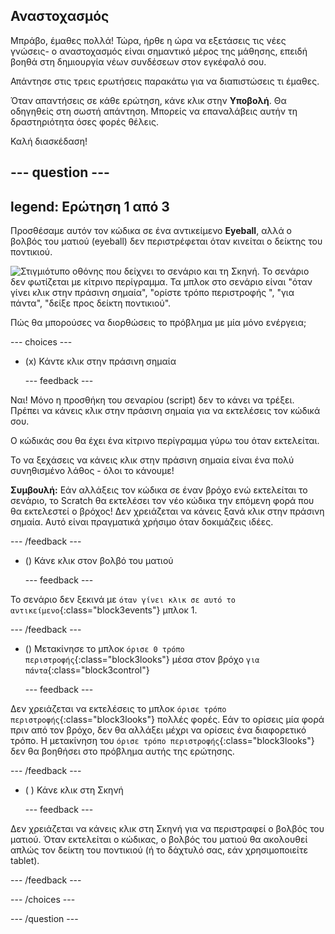 ## Αναστοχασμός

Μπράβο, έμαθες πολλά! Τώρα, ήρθε η ώρα να εξετάσεις τις νέες γνώσεις- ο αναστοχασμός είναι σημαντικό μέρος της μάθησης, επειδή βοηθά στη δημιουργία νέων συνδέσεων στον εγκέφαλό σου.

Απάντησε στις τρεις ερωτήσεις παρακάτω για να διαπιστώσεις τι έμαθες.

Όταν απαντήσεις σε κάθε ερώτηση, κάνε κλικ στην **Υποβολή**. Θα οδηγηθείς στη σωστή απάντηση. Μπορείς να επαναλάβεις αυτήν τη δραστηριότητα όσες φορές θέλεις.

Καλή διασκέδαση!

--- question ---
---
legend: Ερώτηση 1 από 3
---

Προσθέσαμε αυτόν τον κώδικα σε ένα αντικείμενο **Eyeball**, αλλά ο βολβός του ματιού (eyeball) δεν περιστρέφεται όταν κινείται ο δείκτης του ποντικιού.

![Στιγμιότυπο οθόνης που δείχνει το σενάριο και τη Σκηνή. Το σενάριο δεν φωτίζεται με κίτρινο περίγραμμα. Τα μπλοκ στο σενάριο είναι "όταν γίνει κλικ στην πράσινη σημαία", "ορίστε τρόπο περιστροφής ", "για πάντα", "δείξε προς δείκτη ποντικιού".](images/code-not-running.png)

Πώς θα μπορούσες να διορθώσεις το πρόβλημα με μία μόνο ενέργεια;

--- choices ---

- (x) Κάντε κλικ στην πράσινη σημαία

  --- feedback ---

Ναι! Μόνο η προσθήκη του σεναρίου (script) δεν το κάνει να τρέξει. Πρέπει να κάνεις κλικ στην πράσινη σημαία για να εκτελέσεις τον κώδικά σου.

Ο κώδικάς σου θα έχει ένα κίτρινο περίγραμμα γύρω του όταν εκτελείται.

Το να ξεχάσεις να κάνεις κλικ στην πράσινη σημαία είναι ένα πολύ συνηθισμένο λάθος - όλοι το κάνουμε!

**Συμβουλή:** Εάν αλλάξεις τον κώδικα σε έναν βρόχο ενώ εκτελείται το σενάριο, το Scratch θα εκτελέσει τον νέο κώδικα την επόμενη φορά που θα εκτελεστεί ο βρόχος! Δεν χρειάζεται να κάνεις ξανά κλικ στην πράσινη σημαία. Αυτό είναι πραγματικά χρήσιμο όταν δοκιμάζεις ιδέες.

  --- /feedback ---

- () Κάνε κλικ στον βολβό του ματιού

  --- feedback ---

Το σενάριο δεν ξεκινά με `όταν γίνει κλικ σε αυτό το αντικείμενο`{:class="block3events"} μπλοκ 1.

  --- /feedback ---

- () Μετακίνησε το μπλοκ `όρισε 0 τρόπο περιστροφής`{:class="block3looks"} μέσα στον βρόχο `για πάντα`{:class="block3control"}

  --- feedback ---

Δεν χρειάζεται να εκτελέσεις το μπλοκ `όρισε τρόπο περιστροφής`{:class="block3looks"} πολλές φορές. Εάν το ορίσεις μία φορά πριν από τον βρόχο, δεν θα αλλάξει μέχρι να ορίσεις ένα διαφορετικό τρόπο. Η μετακίνηση του `όρισε τρόπο περιστροφής`{:class="block3looks"} δεν θα βοηθήσει στο πρόβλημα αυτής της ερώτησης.

  --- /feedback ---

- ( ) Κάνε κλικ στη Σκηνή

  --- feedback ---

Δεν χρειάζεται να κάνεις κλικ στη Σκηνή για να περιστραφεί ο βολβός του ματιού. Όταν εκτελείται ο κώδικας, ο βολβός του ματιού θα ακολουθεί απλώς τον δείκτη του ποντικιού (ή το δάχτυλό σας, εάν χρησιμοποιείτε tablet).

  --- /feedback ---

--- /choices ---

--- /question ---
